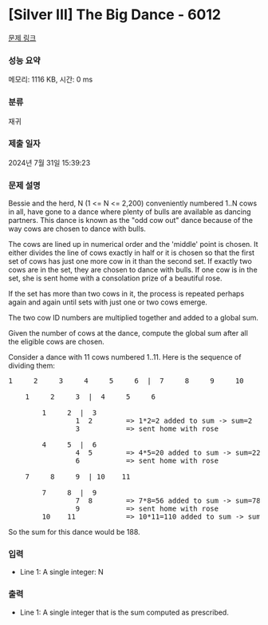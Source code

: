 # [Silver III] The Big Dance - 6012 

[문제 링크](https://www.acmicpc.net/problem/6012) 

### 성능 요약

메모리: 1116 KB, 시간: 0 ms

### 분류

재귀

### 제출 일자

2024년 7월 31일 15:39:23

### 문제 설명

<p>Bessie and the herd, N (1 <= N <= 2,200) conveniently numbered 1..N cows in all, have gone to a dance where plenty of bulls are available as dancing partners. This dance is known as the "odd cow out" dance because of the way cows are chosen to dance with bulls.</p>

<p>The cows are lined up in numerical order and the 'middle' point is chosen. It either divides the line of cows exactly in half or it is chosen so that the first set of cows has just one more cow in it than the second set. If exactly two cows are in the set, they are chosen to dance with bulls.  If one cow is in the set, she is sent home with a consolation prize of a beautiful rose.</p>

<p>If the set has more than two cows in it, the process is repeated perhaps again and again until sets with just one or two cows emerge.</p>

<p>The two cow ID numbers are multiplied together and added to a global sum.</p>

<p>Given the number of cows at the dance, compute the global sum after all the eligible cows are chosen.</p>

<p>Consider a dance with 11 cows numbered 1..11. Here is the sequence of dividing them:</p>

<pre>1     2     3     4     5     6  |  7     8     9     10     11

    1     2     3  |  4     5     6

        1     2  |  3
                1  2        => 1*2=2 added to sum -> sum=2
                3           => sent home with rose

        4     5  |  6
                4  5        => 4*5=20 added to sum -> sum=22
                6           => sent home with rose

    7     8     9  | 10    11

        7     8  |  9
                7  8        => 7*8=56 added to sum -> sum=78
                9           => sent home with rose
        10    11            => 10*11=110 added to sum -> sum=188</pre>

<p>So the sum for this dance would be 188.</p>

### 입력 

 <ul>
	<li>Line 1: A single integer: N</li>
</ul>

<p> </p>

### 출력 

 <ul>
	<li>Line 1: A single integer that is the sum computed as prescribed.</li>
</ul>

<p> </p>

